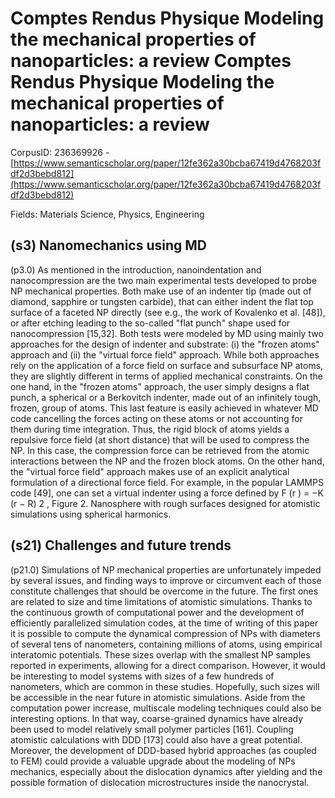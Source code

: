 # Comptes Rendus Physique Modeling the mechanical properties of nanoparticles: a review Comptes Rendus Physique Modeling the mechanical properties of nanoparticles: a review

CorpusID: 236369926 - [https://www.semanticscholar.org/paper/12fe362a30bcba67419d4768203fdf2d3bebd812](https://www.semanticscholar.org/paper/12fe362a30bcba67419d4768203fdf2d3bebd812)

Fields: Materials Science, Physics, Engineering

## (s3) Nanomechanics using MD
(p3.0) As mentioned in the introduction, nanoindentation and nanocompression are the two main experimental tests developed to probe NP mechanical properties. Both make use of an indenter tip (made out of diamond, sapphire or tungsten carbide), that can either indent the flat top surface of a faceted NP directly (see e.g., the work of Kovalenko et al. [48]), or after etching leading to the so-called "flat punch" shape used for nanocompression [15,32]. Both tests were modeled by MD using mainly two approaches for the design of indenter and substrate: (i) the "frozen atoms" approach and (ii) the "virtual force field" approach. While both approaches rely on the application of a force field on surface and subsurface NP atoms, they are slightly different in terms of applied mechanical constraints. On the one hand, in the "frozen atoms" approach, the user simply designs a flat punch, a spherical or a Berkovitch indenter, made out of an infinitely tough, frozen, group of atoms. This last feature is easily achieved in whatever MD code cancelling the forces acting on these atoms or not accounting for them during time integration. Thus, the rigid block of atoms yields a repulsive force field (at short distance) that will be used to compress the NP. In this case, the compression force can be retrieved from the atomic interactions between the NP and the frozen block atoms. On the other hand, the "virtual force field" approach makes use of an explicit analytical formulation of a directional force field. For example, in the popular LAMMPS code [49], one can set a virtual indenter using a force defined by F (r ) = −K (r − R) 2 , Figure 2. Nanosphere with rough surfaces designed for atomistic simulations using spherical harmonics.
## (s21) Challenges and future trends
(p21.0) Simulations of NP mechanical properties are unfortunately impeded by several issues, and finding ways to improve or circumvent each of those constitute challenges that should be overcome in the future. The first ones are related to size and time limitations of atomistic simulations. Thanks to the continuous growth of computational power and the development of efficiently parallelized simulation codes, at the time of writing of this paper it is possible to compute the dynamical compression of NPs with diameters of several tens of nanometers, containing millions of atoms, using empirical interatomic potentials. These sizes overlap with the smallest NP samples reported in experiments, allowing for a direct comparison. However, it would be interesting to model systems with sizes of a few hundreds of nanometers, which are common in these studies. Hopefully, such sizes will be accessible in the near future in atomistic simulations. Aside from the computation power increase, multiscale modeling techniques could also be interesting options. In that way, coarse-grained dynamics have already been used to model relatively small polymer particles [161]. Coupling atomistic calculations with DDD [173] could also have a great potential. Moreover, the development of DDD-based hybrid approaches (as coupled to FEM) could provide a valuable upgrade about the modeling of NPs mechanics, especially about the dislocation dynamics after yielding and the possible formation of dislocation microstructures inside the nanocrystal.
